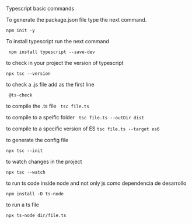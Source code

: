 Typescript basic commands

To generate the package.json file type the next command.

```npm init -y```

To install typescript run the next command

``` npm install typescript --save-dev```

to check in your project the version of typescript

```npx tsc --version```

to check a .js file add as the first line

``` @ts-check```

to compile the .ts file 
``` tsc file.ts```

to compile to a speific folder
``` tsc file.ts --outDir dist```

to compile to a specific version of ES
```tsc file.ts --target es6```

to generate the config file

```npx tsc --init```

to watch changes in the project

```npx tsc --watch```

to run ts code inside node and not only js como dependencia de desarrollo

`npm install -D ts-node`

to run a ts file

`npx ts-node dir/file.ts`




